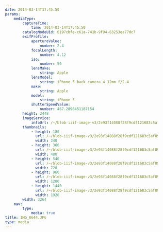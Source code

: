 ```yaml
---
date: 2014-03-14T17:45:50
params:
    mediaType:
        captureTime:
            time: 2014-03-14T17:45:50
        catalogNodeUid: 0197cbfe-c61a-741b-9f94-63253ea77dc7
        exifProfile:
            apertureValue:
                number: 2.4
            focalLength:
                number: 4.12
            iso:
                number: 50
            lensMake:
                string: Apple
            lensModel:
                string: iPhone 5 back camera 4.12mm f/2.4
            make:
                string: Apple
            model:
                string: iPhone 5
            shutterSpeedValue:
                number: 467.2896451187154
        height: 2448
        imageService:
            infoUrl: /~/blob-iiif-image-v3/2e93f14088f28f9cdf121683c5af894b535e69c78ddff80d89afd1fedf8e1485/info.json
        thumbnails:
            - height: 180
              url: /~/blob-iiif-image-v3/2e93f14088f28f9cdf121683c5af894b535e69c78ddff80d89afd1fedf8e1485/full/240%2C180/0/default.jpg
              width: 240
            - height: 360
              url: /~/blob-iiif-image-v3/2e93f14088f28f9cdf121683c5af894b535e69c78ddff80d89afd1fedf8e1485/full/480%2C360/0/default.jpg
              width: 480
            - height: 540
              url: /~/blob-iiif-image-v3/2e93f14088f28f9cdf121683c5af894b535e69c78ddff80d89afd1fedf8e1485/full/720%2C540/0/default.jpg
              width: 720
            - height: 960
              url: /~/blob-iiif-image-v3/2e93f14088f28f9cdf121683c5af894b535e69c78ddff80d89afd1fedf8e1485/full/1280%2C960/0/default.jpg
              width: 1280
            - height: 1440
              url: /~/blob-iiif-image-v3/2e93f14088f28f9cdf121683c5af894b535e69c78ddff80d89afd1fedf8e1485/full/1920%2C1440/0/default.jpg
              width: 1920
        width: 3264
    nav:
        type:
            media: true
title: IMG_0644.JPG
type: media
---
```

